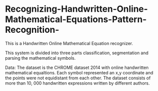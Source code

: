 # Recognizing-Handwritten-Online-Mathematical-Equations-Pattern-Recognition-

This is a Handwritten Online Mathematical Equation recognizer. 

This system is divided into three parts classification, segmentation and parsing the mathematical symbols. 

Data:
The dataset is the CHROME dataset 2014 with online handwritten mathematical equaltions. 
Each symbol represented an x,y coordinate and the points were not equidistant from each other. The dataset consists of more than 10, 000 handwritten expressions written by different authors. 
